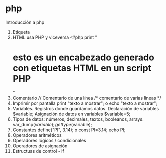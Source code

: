 # php
Introducción a php
1. Etiqueta <?php   ?>
2. HTML usa PHP y viceversa <?php print "<h1> esto es un encabezado generado con etiquetas HTML en un script PHP </h1>"
3. Comentario // Comentario de una línea  /* comentario de varias líneas  */
4. Imprimir por pantalla print "texto a mostrar"; o echo "texto a mostrar";
5. Variables. Registros donde guardamos datos. Declaración de variables $variable; Asignación de datos en variables $variable=5;
6. Tipos de datos: números, decimales, textos, booleanos, arrays.   var_dump($variable); gettype($variable);
7. Constantes  define("PI", 3.14); o const PI=3.14; echo PI;
8. Operadores aritméticos
9. Operadores lógicos / condicionales
10. Operadores de asignación
11. Estructuas de control - if
